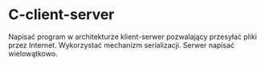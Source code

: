 # C-client-server
Napisać program w architekturze klient-serwer pozwalający przesyłać pliki przez Internet. Wykorzystać mechanizm serializacji. Serwer napisać wielowątkowo.
